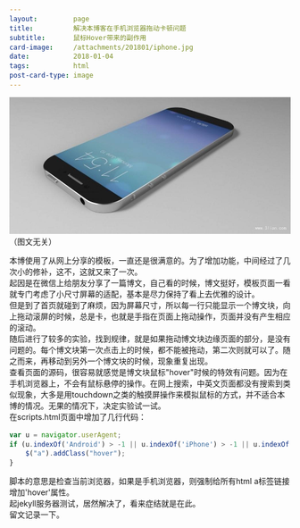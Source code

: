```yaml
---
layout:         page
title:          解决本博客在手机浏览器拖动卡顿问题
subtitle:       鼠标Hover带来的副作用
card-image:     /attachments/201801/iphone.jpg
date:           2018-01-04
tags:           html
post-card-type: image
---
```

![](/attachments/201801/iphone.jpg)（图文无关）

本博使用了从网上分享的模板，一直还是很满意的。为了增加功能，中间经过了几次小的修补，这不，这就又来了一次。  
起因是在微信上给朋友分享了一篇博文，自己看的时候，博文挺好，模板页面一看就专门考虑了小尺寸屏幕的适配，基本是尽力保持了看上去优雅的设计。  
但是到了首页就碰到了麻烦，因为屏幕尺寸，所以每一行只能显示一个博文块，向上拖动滚屏的时候，总是卡，也就是手指在页面上拖动操作，页面并没有产生相应的滚动。  
随后进行了较多的实验，找到规律，就是如果拖动博文块边缘页面的部分，是没有问题的。每个博文块第一次点击上的时候，都不能被拖动，第二次则就可以了。随之而来，再移动到另外一个博文块的时候，现象重复出现。  
查看页面的源码，很容易就感觉是博文块鼠标"hover"时候的特效有问题。因为在手机浏览器上，不会有鼠标悬停的操作。在网上搜索，中英文页面都没有搜索到类似现象，大多是用touchdown之类的触摸屏操作来模拟鼠标的方式，并不适合本博的情况。无果的情况下，决定实验试一试。  
在scripts.html页面中增加了几行代码：
```javascript
var u = navigator.userAgent;
if (u.indexOf('Android') > -1 || u.indexOf('iPhone') > -1 || u.indexOf('iPad') > -1){
	$("a").addClass("hover");
}
```
脚本的意思是检查当前浏览器，如果是手机浏览器，则强制给所有html a标签链接增加'hover'属性。  
起jekyll服务器测试，居然解决了，看来症结就是在此。  
留文记录一下。  



